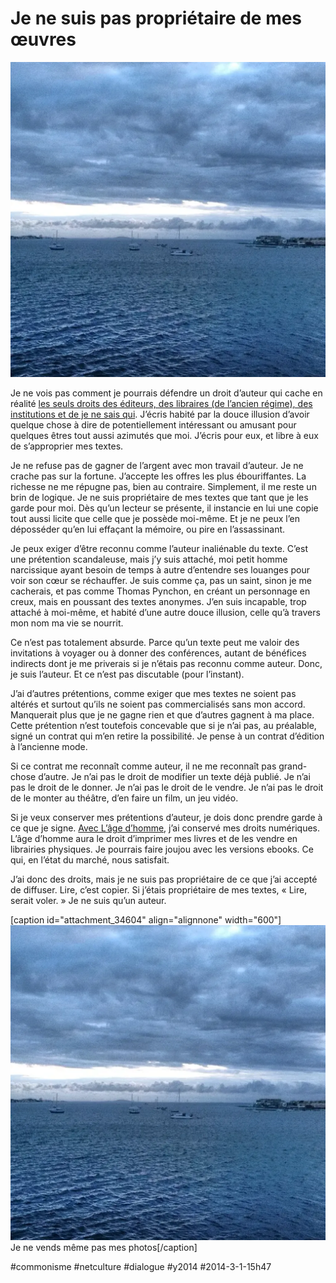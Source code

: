 # Je ne suis pas propriétaire de mes œuvres

![](_i/cloudtrain.webp)

Je ne vois pas comment je pourrais défendre un droit d’auteur qui cache en réalité [les seuls droits des éditeurs, des libraires (de l’ancien régime), des institutions et de je ne sais qui](http://scinfolex.com/2014/03/01/verdict-dans-laffaire-relire-la-propriete-intellectuelle-cest-le-vol/). J’écris habité par la douce illusion d’avoir quelque chose à dire de potentiellement intéressant ou amusant pour quelques êtres tout aussi azimutés que moi. J’écris pour eux, et libre à eux de s’approprier mes textes.

Je ne refuse pas de gagner de l’argent avec mon travail d’auteur. Je ne crache pas sur la fortune. J’accepte les offres les plus ébouriffantes. La richesse ne me répugne pas, bien au contraire. Simplement, il me reste un brin de logique. Je ne suis propriétaire de mes textes que tant que je les garde pour moi. Dès qu’un lecteur se présente, il instancie en lui une copie tout aussi licite que celle que je possède moi-même. Et je ne peux l’en déposséder qu’en lui effaçant la mémoire, ou pire en l’assassinant.

Je peux exiger d’être reconnu comme l’auteur inaliénable du texte. C’est une prétention scandaleuse, mais j’y suis attaché, moi petit homme narcissique ayant besoin de temps à autre d’entendre ses louanges pour voir son cœur se réchauffer. Je suis comme ça, pas un saint, sinon je me cacherais, et pas comme Thomas Pynchon, en créant un personnage en creux, mais en poussant des textes anonymes. J’en suis incapable, trop attaché à moi-même, et habité d’une autre douce illusion, celle qu’à travers mon nom ma vie se nourrit.

Ce n’est pas totalement absurde. Parce qu’un texte peut me valoir des invitations à voyager ou à donner des conférences, autant de bénéfices indirects dont je me priverais si je n’étais pas reconnu comme auteur. Donc, je suis l’auteur. Et ce n’est pas discutable (pour l’instant).

J’ai d’autres prétentions, comme exiger que mes textes ne soient pas altérés et surtout qu’ils ne soient pas commercialisés sans mon accord. Manquerait plus que je ne gagne rien et que d’autres gagnent à ma place. Cette prétention n’est toutefois concevable que si je n’ai pas, au préalable, signé un contrat qui m’en retire la possibilité. Je pense à un contrat d’édition à l’ancienne mode.

Si ce contrat me reconnaît comme auteur, il ne me reconnaît pas grand-chose d’autre. Je n’ai pas le droit de modifier un texte déjà publié. Je n’ai pas le droit de le donner. Je n’ai pas le droit de le vendre. Je n’ai pas le droit de le monter au théâtre, d’en faire un film, un jeu vidéo.

Si je veux conserver mes prétentions d’auteur, je dois donc prendre garde à ce que je signe. [Avec L’âge d’homme](../2/sante-litterature-et-meditation.md), j’ai conservé mes droits numériques. L’âge d’homme aura le droit d’imprimer mes livres et de les vendre en librairies physiques. Je pourrais faire joujou avec les versions ebooks. Ce qui, en l’état du marché, nous satisfait.

J’ai donc des droits, mais je ne suis pas propriétaire de ce que j’ai accepté de diffuser. Lire, c’est copier. Si j’étais propriétaire de mes textes, « Lire, serait voler. » Je ne suis qu’un auteur.

[caption id="attachment\_34604" align="alignnone" width="600"]![Je ne vends même pas mes photos](_i/cloudtrain.webp) Je ne vends même pas mes photos[/caption]



#commonisme #netculture #dialogue #y2014 #2014-3-1-15h47
